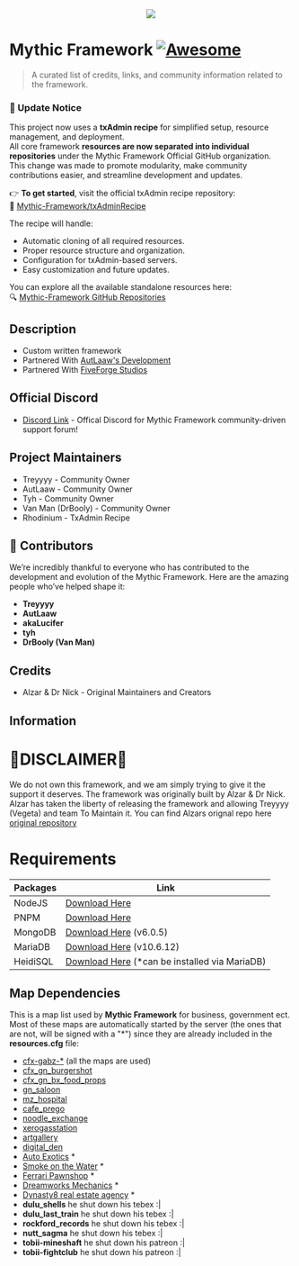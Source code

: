 <div align=center><img src="https://i.ibb.co/ZgkHWR6/uv0El0Z.jpg"></div>

# Mythic Framework [![Awesome](https://cdn.jsdelivr.net/gh/sindresorhus/awesome@d7305f38d29fed78fa85652e3a63e154dd8e8829/media/badge.svg)](https://github.com/sindresorhus/awesome#readme)

> A curated list of credits, links, and community information related to the framework.

### 🚀 Update Notice

This project now uses a **txAdmin recipe** for simplified setup, resource management, and deployment.  
All core framework **resources are now separated into individual repositories** under the Mythic Framework Official GitHub organization.  
This change was made to promote modularity, make community contributions easier, and streamline development and updates.

👉 **To get started**, visit the official txAdmin recipe repository:  
🔗 [Mythic-Framework/txAdminRecipe](https://github.com/Mythic-Framework/txAdminRecipe)

The recipe will handle:

- Automatic cloning of all required resources.
- Proper resource structure and organization.
- Configuration for txAdmin-based servers.
- Easy customization and future updates.

You can explore all the available standalone resources here:  
🔍 [Mythic-Framework GitHub Repositories](https://github.com/orgs/Mythic-Framework/repositories)

## Description

- Custom written framework
- Partnered With [AutLaaw's Development](https://discord.gg/XMy9rkR2YW)
- Partnered With [FiveForge Studios](https://discord.gg/qFeUfUCCbW)

## Official Discord

- [Discord Link](https://discord.gg/N2JARAe8Rp) - Offical Discord for Mythic Framework community-driven support forum!

## Project Maintainers

- Treyyyy - Community Owner
- AutLaaw - Community Owner
- Tyh - Community Owner
- Van Man (DrBooly) - Community Owner
- Rhodinium - TxAdmin Recipe

## 👥 Contributors

We’re incredibly thankful to everyone who has contributed to the development and evolution of the Mythic Framework. Here are the amazing people who’ve helped shape it:

- **Treyyyy**
- **AutLaaw**
- **akaLucifer**
- **tyh**
- **DrBooly (Van Man)**

## Credits

- Alzar & Dr Nick - Original Maintainers and Creators

## Information

# 🚧DISCLAIMER🚧

We do not own this framework, and we am simply trying to give it the support it deserves. The framework was originally built by Alzar & Dr Nick. Alzar has taken the liberty of releasing the framework and allowing Treyyyy (Vegeta) and team To Maintain it. You can find Alzars orignal repo here [original repository](https://github.com/Alzar/mythic-framework)

# Requirements

| Packages | Link                                                                                                                          |
| -------- | ----------------------------------------------------------------------------------------------------------------------------- |
| NodeJS   | [Download Here](https://nodejs.org/en/download?text=+)                                                                        |
| PNPM     | [Download Here](https://pnpm.io/installation)                                                                                 |
| MongoDB  | [Download Here](https://www.mongodb.com/try/download/community) (v6.0.5)                                                      |
| MariaDB  | [Download Here](https://mariadb.org/download/?t=mariadb&p=mariadb&r=10.6.12&os=windows&cpu=x86_64&pkg=msi&m=acorn) (v10.6.12) |
| HeidiSQL | [Download Here](https://www.heidisql.com/download.php) (\*can be installed via MariaDB)                                       |

## Map Dependencies

This is a map list used by **Mythic Framework** for business, government ect.
Most of these maps are automatically started by the server (the ones that are not, will be signed with a "\*") since they are already included in the **resources.cfg** file:

- [cfx-gabz-\*](https://fivem.gabzv.com/category/subscription) (all the maps are used)
- [cfx_gn_burgershot](https://gnstud.io/products/burgershot)
- [cfx_gn_bx_food_props](https://gnstud.io/collections/props)
- [gn_saloon](https://gnstud.io/products/black-woods-saloon)
- [mz_hospital](https://gnstud.io/collections/medical/products/mount-zonah-hospital)
- [cafe_prego](https://artex.tebex.io/package/6084340)
- [noodle_exchange](https://fivem.map4all-shop.com/package/4967545)
- [xerogasstation](https://fivem.map4all-shop.com/package/5342855)
- [artgallery](https://www.k4mb1maps.com/package/4672250)
- [digital_den](https://patoche-mapping.tebex.io/package/5171582)
- [Auto Exotics](https://lb-customs.tebex.io/package/4339272) \*
- [Smoke on the Water](https://mrhunter.tebex.io/package/5198707) \*
- [Ferrari Pawnshop](https://www.k4mb1maps.com/package/4672248) \*
- [Dreamworks Mechanics](https://juniors-interiors.tebex.io/category/1930382) \*
- [Dynasty8 real estate agency](https://forum.cfx.re/t/mlo-dynasty8-real-estate-agency/1842152) \*
- **dulu_shells** he shut down his tebex :|
- **dulu_last_train** he shut down his tebex :|
- **rockford_records** he shut down his tebex :|
- **nutt_sagma** he shut down his tebex :|
- **tobii-mineshaft** he shut down his patreon :|
- **tobii-fightclub** he shut down his patreon :|
